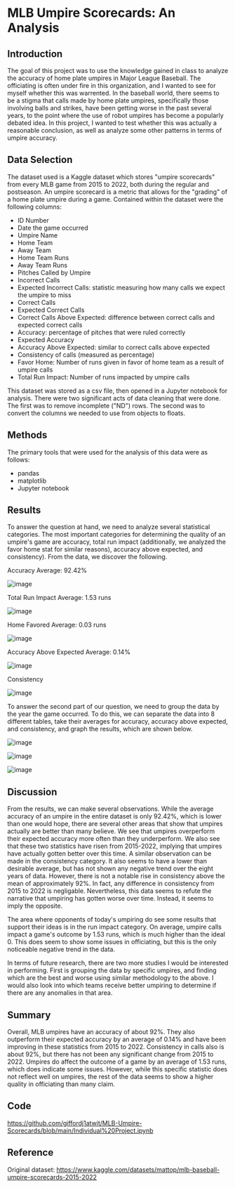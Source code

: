 # MLB Umpire Scorecards: An Analysis

## Introduction
The goal of this project was to use the knowledge gained in class to analyze the accuracy of home plate umpires in Major League Baseball. The officiating is often under 
fire in this organization, and I wanted to see for myself whether this was warrented. In the baseball world, there seems to be a stigma that calls made by home plate
umpires, specifically those involving balls and strikes, have been getting worse in the past several years, to the point where the use of robot umpires has become a 
popularly debated idea. In this project, I wanted to test whether this was actually a reasonable conclusion, as well as analyze some other patterns in terms of umpire
accuracy.

## Data Selection
The dataset used is a Kaggle dataset which stores "umpire scorecards" from every MLB game from 2015 to 2022, both during the regular and postseason. An umpire scorecard
is a metric that allows for the "grading" of a home plate umpire during a game. Contained within the dataset were the following columns:

- ID Number
- Date the game occurred
- Umpire Name
- Home Team
- Away Team
- Home Team Runs
- Away Team Runs
- Pitches Called by Umpire
- Incorrect Calls
- Expected Incorrect Calls: statistic measuring how many calls we expect the umpire to miss
- Correct Calls
- Expected Correct Calls
- Correct Calls Above Expected: difference between correct calls and expected correct calls
- Accuracy: percentage of pitches that were ruled correctly
- Expected Accuracy
- Accuracy Above Expected: similar to correct calls above expected
- Consistency of calls (measured as percentage)
- Favor Home: Number of runs given in favor of home team as a result of umpire calls
- Total Run Impact: Number of runs impacted by umpire calls

This dataset was stored as a csv file, then opened in a Jupyter notebook for analysis. There were two significant acts of data cleaning that were done. The first was 
to remove incomplete ("ND") rows. The second was to convert the columns we needed to use from objects to floats.

## Methods
The primary tools that were used for the analysis of this data were as follows:

- pandas
- matplotlib
- Jupyter notebook

## Results
To answer the question at hand, we need to analyze several statistical categories. The most important categories for determining the quality of an umpire's game are accuracy, total run impact (additionally, we analyzed the favor home stat for similar reasons), accuracy above expected, and consistency). From the data, we discover the following.

Accuracy
Average: 92.42%

![image](https://user-images.githubusercontent.com/71138022/205470887-a603d4ea-d7a2-44ba-81c6-c3a1790a6c67.png)

Total Run Impact
Average: 1.53 runs

![image](https://user-images.githubusercontent.com/71138022/205471843-13b54d30-838b-4a63-92bd-d09e5573961c.png)

Home Favored
Average: 0.03 runs

![image](https://user-images.githubusercontent.com/71138022/205470963-a2bdadf1-2611-41ed-9279-d7231e7b3518.png)

Accuracy Above Expected
Average: 0.14%

![image](https://user-images.githubusercontent.com/71138022/205470989-222dbbde-9600-49ea-bbb9-1c108e4859ee.png)

Consistency

![image](https://user-images.githubusercontent.com/71138022/205470998-fe4fb3ce-1a2b-41aa-9461-8693e8e81139.png)


To answer the second part of our question, we need to group the data by the year the game occurred. To do this, we can separate the data into 8 different tables, take 
their averages for accuracy, accuracy above expected, and consistency, and graph the results, which are shown below.

![image](https://user-images.githubusercontent.com/71138022/205471240-0e0bd1d6-b4e4-4532-9ddf-887c0a8cf85e.png)


![image](https://user-images.githubusercontent.com/71138022/205471245-6d227e2f-6d82-46bc-aba0-da5a4e01ca34.png)


![image](https://user-images.githubusercontent.com/71138022/205471254-1bfd9ff9-7ef0-491e-a889-848c715bc10e.png)


## Discussion
From the results, we can make several observations. While the average accuracy of an umpire in the entire dataset is only 92.42%, which is lower than one would hope,
there are several other areas that show that umpires actually are better than many believe. We see that umpires overperform their expected accuracy more often than
they underperform. We also see that these two statistics have risen from 2015-2022, implying that umpires have actually gotten better over this time. A similar
observation can be made in the consistency category. It also seems to have a lower than desirable average, but has not shown any negative trend over the eight
years of data. However, there is not a notable rise in consistency above the mean of approximately 92%. In fact, any difference in consistency from 2015 to 2022 is 
negligable. Nevertheless, this data seems to refute the narrative that umpiring has gotten worse over time. Instead, it seems to imply the opposite.

The area where opponents of today's umpiring do see some results that support their ideas is in the run impact category. On average, umpire calls impact a game's
outcome by 1.53 runs, which is much higher than the ideal 0. This does seem to show some issues in officiating, but this is the only noticeable negative trend in the
data.

In terms of future research, there are two more studies I would be interested in performing. First is grouping the data by specific umpires, and finding which are
the best and worse using similar methodology to the above. I would also look into which teams receive better umpiring to determine if there are any anomalies in that 
area.

## Summary
Overall, MLB umpires have an accuracy of about 92%. They also outperform their expected accuracy by an average of 0.14% and have been improving in these statistics
from 2015 to 2022. Consistency in calls also is about 92%, but there has not been any significant change from 2015 to 2022. Umpires do affect the outcome of a game by
an average of 1.53 runs, which does indicate some issues. However, while this specific statistic does not reflect well on umpires, the rest of the data seems to show a
higher quality in officiating than many claim.

## Code
https://github.com/giffordj1atwit/MLB-Umpire-Scorecards/blob/main/Individual%20Project.ipynb

## Reference
Original dataset: https://www.kaggle.com/datasets/mattop/mlb-baseball-umpire-scorecards-2015-2022
